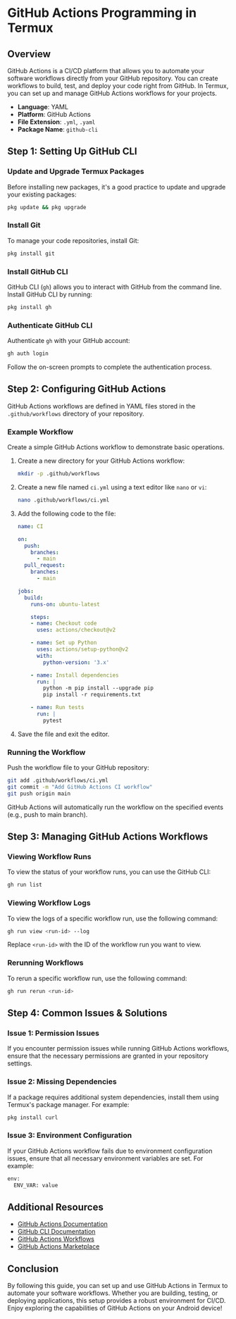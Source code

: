 # GitHub Actions Programming in Termux

## Overview
GitHub Actions is a CI/CD platform that allows you to automate your software workflows directly from your GitHub repository. You can create workflows to build, test, and deploy your code right from GitHub. In Termux, you can set up and manage GitHub Actions workflows for your projects.

- **Language**: YAML
- **Platform**: GitHub Actions
- **File Extension**: `.yml`, `.yaml`
- **Package Name**: `github-cli`

## Step 1: Setting Up GitHub CLI

### Update and Upgrade Termux Packages
Before installing new packages, it's a good practice to update and upgrade your existing packages:
```sh
pkg update && pkg upgrade
```

### Install Git
To manage your code repositories, install Git:
```sh
pkg install git
```

### Install GitHub CLI
GitHub CLI (`gh`) allows you to interact with GitHub from the command line. Install GitHub CLI by running:
```sh
pkg install gh
```

### Authenticate GitHub CLI
Authenticate `gh` with your GitHub account:
```sh
gh auth login
```

Follow the on-screen prompts to complete the authentication process.

## Step 2: Configuring GitHub Actions

GitHub Actions workflows are defined in YAML files stored in the `.github/workflows` directory of your repository.

### Example Workflow
Create a simple GitHub Actions workflow to demonstrate basic operations.

1. Create a new directory for your GitHub Actions workflow:
    ```sh
    mkdir -p .github/workflows
    ```

2. Create a new file named `ci.yml` using a text editor like `nano` or `vi`:
    ```sh
    nano .github/workflows/ci.yml
    ```

3. Add the following code to the file:
    ```yaml
    name: CI

    on:
      push:
        branches:
          - main
      pull_request:
        branches:
          - main

    jobs:
      build:
        runs-on: ubuntu-latest

        steps:
        - name: Checkout code
          uses: actions/checkout@v2

        - name: Set up Python
          uses: actions/setup-python@v2
          with:
            python-version: '3.x'

        - name: Install dependencies
          run: |
            python -m pip install --upgrade pip
            pip install -r requirements.txt

        - name: Run tests
          run: |
            pytest
    ```

4. Save the file and exit the editor.

### Running the Workflow
Push the workflow file to your GitHub repository:
```sh
git add .github/workflows/ci.yml
git commit -m "Add GitHub Actions CI workflow"
git push origin main
```
GitHub Actions will automatically run the workflow on the specified events (e.g., push to main branch).

## Step 3: Managing GitHub Actions Workflows

### Viewing Workflow Runs
To view the status of your workflow runs, you can use the GitHub CLI:
```sh
gh run list
```

### Viewing Workflow Logs
To view the logs of a specific workflow run, use the following command:
```sh
gh run view <run-id> --log
```

Replace `<run-id>` with the ID of the workflow run you want to view.

### Rerunning Workflows
To rerun a specific workflow run, use the following command:
```sh
gh run rerun <run-id>
```

## Step 4: Common Issues & Solutions

### Issue 1: Permission Issues
If you encounter permission issues while running GitHub Actions workflows, ensure that the necessary permissions are granted in your repository settings.

### Issue 2: Missing Dependencies
If a package requires additional system dependencies, install them using Termux's package manager. For example:
```sh
pkg install curl
```

### Issue 3: Environment Configuration
If your GitHub Actions workflow fails due to environment configuration issues, ensure that all necessary environment variables are set. For example:
```sh
env:
  ENV_VAR: value
```

## Additional Resources

- [GitHub Actions Documentation](https://docs.github.com/en/actions)
- [GitHub CLI Documentation](https://cli.github.com/manual/)
- [GitHub Actions Workflows](https://docs.github.com/en/actions/using-workflows)
- [GitHub Actions Marketplace](https://github.com/marketplace?type=actions)

## Conclusion

By following this guide, you can set up and use GitHub Actions in Termux to automate your software workflows. Whether you are building, testing, or deploying applications, this setup provides a robust environment for CI/CD. Enjoy exploring the capabilities of GitHub Actions on your Android device!
